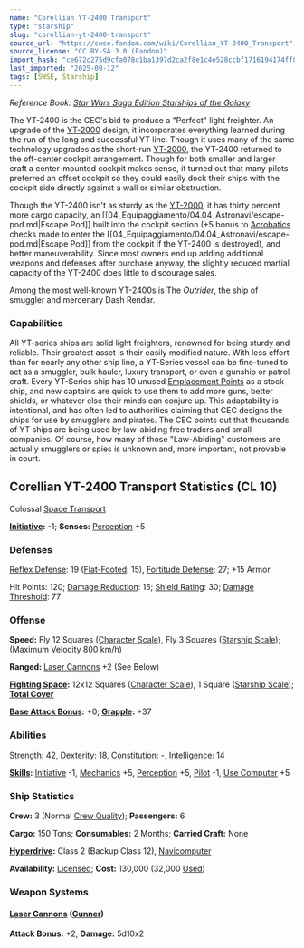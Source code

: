 ```yaml
---
name: "Corellian YT-2400 Transport"
type: "starship"
slug: "corellian-yt-2400-transport"
source_url: "https://swse.fandom.com/wiki/Corellian_YT-2400_Transport"
source_license: "CC BY-SA 3.0 (Fandom)"
import_hash: "ce672c275d9cfa078c1ba1397d2ca2f8e1c4e528ccbf1716194174ff8cd41287"
last_imported: "2025-09-12"
tags: [SWSE, Starship]
---
```

*Reference Book: [Star Wars Saga Edition Starships of the Galaxy](https://swse.fandom.com/wiki/Star_Wars_Saga_Edition_Starships_of_the_Galaxy)*

The YT-2400 is the CEC's bid to produce a "Perfect" light freighter. An upgrade of the [YT-2000](https://swse.fandom.com/wiki/YT-2000) design, it incorporates everything learned during the run of the long and successful YT line. Though it uses many of the same technology upgrades as the short-run [YT-2000](https://swse.fandom.com/wiki/YT-2000), the YT-2400 returned to the off-center cockpit arrangement. Though for both smaller and larger craft a center-mounted cockpit makes sense, it turned out that many pilots preferred an offset cockpit so they could easily dock their ships with the cockpit side directly against a wall or similar obstruction.

Though the YT-2400 isn't as sturdy as the [YT-2000](https://swse.fandom.com/wiki/YT-2000), it has thirty percent more cargo capacity, an [[04_Equipaggiamento/04.04_Astronavi/escape-pod.md|Escape Pod]] built into the cockpit section (+5 bonus to [Acrobatics](https://swse.fandom.com/wiki/Acrobatics) checks made to enter the [[04_Equipaggiamento/04.04_Astronavi/escape-pod.md|Escape Pod]] from the cockpit if the YT-2400 is destroyed), and better maneuverability. Since most owners end up adding additional weapons and defenses after purchase anyway, the slightly reduced martial capacity of the YT-2400 does little to discourage sales.

Among the most well-known YT-2400s is The *Outrider*, the ship of smuggler and mercenary Dash Rendar.

### Capabilities
All YT-series ships are solid light freighters, renowned for being sturdy and reliable. Their greatest asset is their easily modified nature. With less effort than for nearly any other ship line, a YT-Series vessel can be fine-tuned to act as a smuggler, bulk hauler, luxury transport, or even a gunship or patrol craft. Every YT-Series ship has 10 unused [Emplacement Points](https://swse.fandom.com/wiki/Emplacement_Points) as a stock ship, and new captains are quick to use them to add more guns, better shields, or whatever else their minds can conjure up. This adaptability is intentional, and has often led to authorities claiming that CEC designs the ships for use by smugglers and pirates. The CEC points out that thousands of YT ships are being used by law-abiding free traders and small companies. Of course, how many of those "Law-Abiding" customers are actually smugglers or spies is unknown and, more important, not provable in court.
## Corellian YT-2400 Transport Statistics (CL 10)
Colossal [Space Transport](https://swse.fandom.com/wiki/Space_Transport)

**[Initiative](https://swse.fandom.com/wiki/Initiative):** -1; **Senses:** [Perception](https://swse.fandom.com/wiki/Perception) +5
### Defenses
[Reflex Defense](https://swse.fandom.com/wiki/Reflex_Defense_(Vehicles)): 19 ([Flat-Footed](https://swse.fandom.com/wiki/Flat-Footed): 15), [Fortitude Defense](https://swse.fandom.com/wiki/Fortitude_Defense_(Vehicles)): 27; +15 Armor

Hit Points: 120; [Damage Reduction](https://swse.fandom.com/wiki/Damage_Reduction): 15; [Shield Rating](https://swse.fandom.com/wiki/Shield_Rating): 30; [Damage Threshold](https://swse.fandom.com/wiki/Damage_Threshold_(Vehicles)): 77
### Offense
**Speed:** Fly 12 Squares ([Character Scale](https://swse.fandom.com/wiki/Character_Scale)), Fly 3 Squares ([Starship Scale](https://swse.fandom.com/wiki/Starship_Scale)); (Maximum Velocity 800 km/h)

**Ranged:** [Laser Cannons](https://swse.fandom.com/wiki/Laser_Cannons) +2 (See Below)

**[Fighting Space](https://swse.fandom.com/wiki/Fighting_Space):** 12x12 Squares ([Character Scale](https://swse.fandom.com/wiki/Character_Scale)), 1 Square ([Starship Scale](https://swse.fandom.com/wiki/Starship_Scale)); **[Total Cover](https://swse.fandom.com/wiki/Total_Cover)**

**[Base Attack Bonus](https://swse.fandom.com/wiki/Base_Attack_Bonus):** +0; **[Grapple](https://swse.fandom.com/wiki/Grapple):** +37
### Abilities
[Strength](https://swse.fandom.com/wiki/Strength): 42, [Dexterity](https://swse.fandom.com/wiki/Dexterity): 18, [Constitution](https://swse.fandom.com/wiki/Constitution): -, [Intelligence](https://swse.fandom.com/wiki/Intelligence): 14

**[Skills](https://swse.fandom.com/wiki/Skills):** [Initiative](https://swse.fandom.com/wiki/Initiative) -1, [Mechanics](https://swse.fandom.com/wiki/Mechanics) +5, [Perception](https://swse.fandom.com/wiki/Perception) +5, [Pilot](https://swse.fandom.com/wiki/Pilot) -1, [Use Computer](https://swse.fandom.com/wiki/Use_Computer) +5
### Ship Statistics
**Crew:** 3 (Normal [Crew Quality](https://swse.fandom.com/wiki/Crew_Quality)); **Passengers:** 6

**Cargo:** 150 Tons; **Consumables:** 2 Months; **Carried Craft:** None

**[Hyperdrive](https://swse.fandom.com/wiki/Hyperdrive):** Class 2 (Backup Class 12), [Navicomputer](https://swse.fandom.com/wiki/Navicomputer)

**Availability:** [Licensed](https://swse.fandom.com/wiki/Licensed); **Cost:** 130,000 (32,000 [Used](https://swse.fandom.com/wiki/Used))
### Weapon Systems
#### **[Laser Cannons](https://swse.fandom.com/wiki/Laser_Cannons) ([Gunner](https://swse.fandom.com/wiki/Gunner))**
**Attack Bonus:** +2, **Damage:** 5d10x2